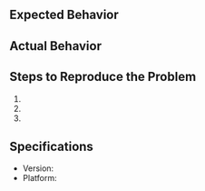## Expected Behavior

## Actual Behavior

## Steps to Reproduce the Problem

1.
1.
1.

## Specifications

- Version:
- Platform:
